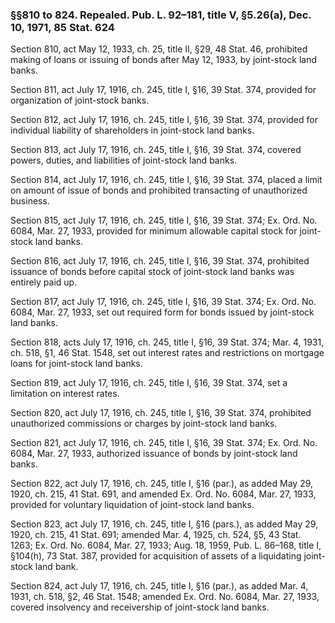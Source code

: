 ### §§810 to 824. Repealed. Pub. L. 92–181, title V, §5.26(a), Dec. 10, 1971, 85 Stat. 624 ###

Section 810, act May 12, 1933, ch. 25, title II, §29, 48 Stat. 46, prohibited making of loans or issuing of bonds after May 12, 1933, by joint-stock land banks.

Section 811, act July 17, 1916, ch. 245, title I, §16, 39 Stat. 374, provided for organization of joint-stock banks.

Section 812, act July 17, 1916, ch. 245, title I, §16, 39 Stat. 374, provided for individual liability of shareholders in joint-stock land banks.

Section 813, act July 17, 1916, ch. 245, title I, §16, 39 Stat. 374, covered powers, duties, and liabilities of joint-stock land banks.

Section 814, act July 17, 1916, ch. 245, title I, §16, 39 Stat. 374, placed a limit on amount of issue of bonds and prohibited transacting of unauthorized business.

Section 815, act July 17, 1916, ch. 245, title I, §16, 39 Stat. 374; Ex. Ord. No. 6084, Mar. 27, 1933, provided for minimum allowable capital stock for joint-stock land banks.

Section 816, act July 17, 1916, ch. 245, title I, §16, 39 Stat. 374, prohibited issuance of bonds before capital stock of joint-stock land banks was entirely paid up.

Section 817, act July 17, 1916, ch. 245, title I, §16, 39 Stat. 374; Ex. Ord. No. 6084, Mar. 27, 1933, set out required form for bonds issued by joint-stock land banks.

Section 818, acts July 17, 1916, ch. 245, title I, §16, 39 Stat. 374; Mar. 4, 1931, ch. 518, §1, 46 Stat. 1548, set out interest rates and restrictions on mortgage loans for joint-stock land banks.

Section 819, act July 17, 1916, ch. 245, title I, §16, 39 Stat. 374, set a limitation on interest rates.

Section 820, act July 17, 1916, ch. 245, title I, §16, 39 Stat. 374, prohibited unauthorized commissions or charges by joint-stock land banks.

Section 821, act July 17, 1916, ch. 245, title I, §16, 39 Stat. 374; Ex. Ord. No. 6084, Mar. 27, 1933, authorized issuance of bonds by joint-stock land banks.

Section 822, act July 17, 1916, ch. 245, title I, §16 (par.), as added May 29, 1920, ch. 215, 41 Stat. 691, and amended Ex. Ord. No. 6084, Mar. 27, 1933, provided for voluntary liquidation of joint-stock land banks.

Section 823, act July 17, 1916, ch. 245, title I, §16 (pars.), as added May 29, 1920, ch. 215, 41 Stat. 691; amended Mar. 4, 1925, ch. 524, §5, 43 Stat. 1263; Ex. Ord. No. 6084, Mar. 27, 1933; Aug. 18, 1959, Pub. L. 86–168, title I, §104(h), 73 Stat. 387, provided for acquisition of assets of a liquidating joint-stock land bank.

Section 824, act July 17, 1916, ch. 245, title I, §16 (par.), as added Mar. 4, 1931, ch. 518, §2, 46 Stat. 1548; amended Ex. Ord. No. 6084, Mar. 27, 1933, covered insolvency and receivership of joint-stock land banks.